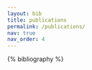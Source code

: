 ```yaml
---
layout: bib
title: publications
permalink: /publications/
nav: true
nav_order: 4
---
```


{% bibliography %}
